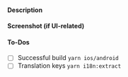 #### Description

#### Screenshot (if UI-related)

#### To-Dos

- [ ] Successful build `yarn ios/android`
- [ ] Translation keys `yarn i18n:extract`
